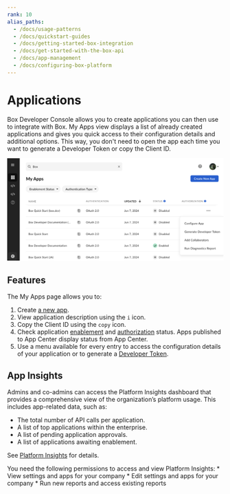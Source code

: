 ```yaml
---
rank: 10
alias_paths:
  - /docs/usage-patterns
  - /docs/quickstart-guides
  - /docs/getting-started-box-integration
  - /docs/get-started-with-the-box-api
  - /docs/app-management
  - /docs/configuring-box-platform
---
```


# Applications

Box Developer Console allows you to create applications
you can then use to integrate with Box.
My Apps view displays a list of already created applications
and gives you quick access to their configuration details
and additional options. This way, you don't need to open
the app each time you want to generate
a Developer Token or copy the Client ID.

![My apps](./images/my-apps-page.png)

## Features

The My Apps page allows you to:

1. Create [a new app][select].
2. View application description using the `i` icon.
3. Copy the Client ID using the `copy` icon.
4. Check application [enablement][enablement] and [authorization][authorization] status. Apps published to App Center display status from App Center.
5. Use a menu available for every entry to access the configuration details of your application or to generate a [Developer Token][token].

## App Insights

Admins and co-admins can access the Platform Insights
dashboard that provides a comprehensive
view of the organization’s platform usage.
This includes app-related data, such as:

* The total number of API calls per application.
* A list of top applications within the enterprise.
* A list of pending application approvals.
* A list of applications awaiting enablement.

See [Platform Insights][insights] for details.

<Message type='notice'>
You need the following permissions to access
and view Platform Insights:
  * View settings and apps for your company
  * Edit settings and apps for your company
  * Run new reports and access existing reports
</Message>

[token]: g://authentication/tokens/developer-tokens
[authorization]: g://authorization
[enablement]: g://authorization/custom-app-approval#user-authentication-apps
[select]: g://applications/app-types/select
[insights]: https://support.box.com/hc/en-us/articles/20738406915219-Platform-Insights
